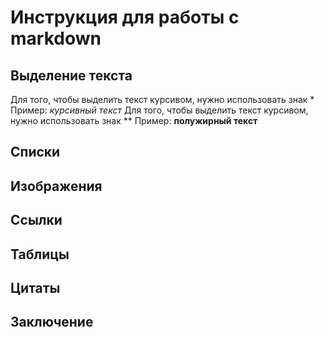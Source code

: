 # Инструкция для работы с markdown

## Выделение текста

Для того, чтобы выделить текст курсивом, нужно использовать знак *
Пример: *курсивный текст*
Для того, чтобы выделить текст курсивом, нужно использовать знак **
Пример: **полужирный текст**

## Списки

## Изображения

## Ссылки

## Таблицы

## Цитаты

## Заключение